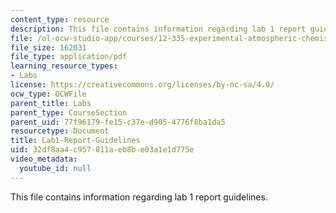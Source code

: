 ```yaml
---
content_type: resource
description: This file contains information regarding lab 1 report guidelines.
file: /ol-ocw-studio-app/courses/12-335-experimental-atmospheric-chemistry-fall-2014/32df8aa4c957811aeb8be03a1e1d775e_MIT12_335F14_Lab1-Report.pdf
file_size: 162031
file_type: application/pdf
learning_resource_types:
- Labs
license: https://creativecommons.org/licenses/by-nc-sa/4.0/
ocw_type: OCWFile
parent_title: Labs
parent_type: CourseSection
parent_uid: 77f96179-fe15-c37e-d905-4776f8ba1da5
resourcetype: Document
title: Lab1-Report-Guidelines
uid: 32df8aa4-c957-811a-eb8b-e03a1e1d775e
video_metadata:
  youtube_id: null
---
```

This file contains information regarding lab 1 report guidelines.